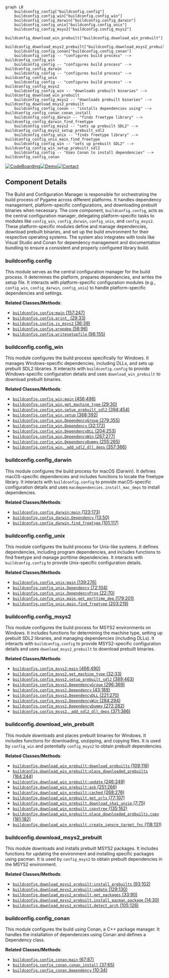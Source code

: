 ```mermaid
graph LR
    buildconfig_config["buildconfig.config"]
    buildconfig_config_win["buildconfig.config_win"]
    buildconfig_config_darwin["buildconfig.config_darwin"]
    buildconfig_config_unix["buildconfig.config_unix"]
    buildconfig_config_msys2["buildconfig.config_msys2"]
    buildconfig_download_win_prebuilt["buildconfig.download_win_prebuilt"]
    buildconfig_download_msys2_prebuilt["buildconfig.download_msys2_prebuilt"]
    buildconfig_config_conan["buildconfig.config_conan"]
    buildconfig_config -- "configures build process" --> buildconfig_config_win
    buildconfig_config -- "configures build process" --> buildconfig_config_darwin
    buildconfig_config -- "configures build process" --> buildconfig_config_unix
    buildconfig_config -- "configures build process" --> buildconfig_config_msys2
    buildconfig_config_win -- "downloads prebuilt binaries" --> buildconfig_download_win_prebuilt
    buildconfig_config_msys2 -- "downloads prebuilt binaries" --> buildconfig_download_msys2_prebuilt
    buildconfig_config_conan -- "installs dependencies using" --> buildconfig_config_conan_conan_install
    buildconfig_config_darwin -- "finds freetype library" --> buildconfig_config_darwin_find_freetype
    buildconfig_config_msys2 -- "sets up prebuilt SDL2" --> buildconfig_config_msys2_setup_prebuilt_sdl2
    buildconfig_config_unix -- "finds freetype library" --> buildconfig_config_unix_main_find_freetype
    buildconfig_config_win -- "sets up prebuilt SDL2" --> buildconfig_config_win_setup_prebuilt_sdl2
    buildconfig_config -- "Uses Conan to install dependencies" --> buildconfig_config_conan
```
[![CodeBoarding](https://img.shields.io/badge/Generated%20by-CodeBoarding-9cf?style=flat-square)](https://github.com/CodeBoarding/CodeBoarding)[![Demo](https://img.shields.io/badge/Try%20our-Demo-blue?style=flat-square)](https://www.codeboarding.org/demo)[![Contact](https://img.shields.io/badge/Contact%20us%20-%20codeboarding@gmail.com-lightgrey?style=flat-square)](mailto:codeboarding@gmail.com)

## Component Details

The Build and Configuration Manager is responsible for orchestrating the build process of Pygame across different platforms. It handles dependency management, platform-specific configurations, and downloading prebuilt binaries when necessary. The core component, `buildconfig.config`, acts as the central configuration manager, delegating platform-specific tasks to modules like `config_win`, `config_darwin`, `config_unix`, and `config_msys2`. These platform-specific modules define and manage dependencies, download prebuilt binaries, and set up the build environment for their respective operating systems. The system also integrates with tools like Visual Studio and Conan for dependency management and documentation bundling to ensure a consistent and properly configured library build.

### buildconfig.config
This module serves as the central configuration manager for the build process. It determines the platform, prepares dependencies, and writes the setup file. It interacts with platform-specific configuration modules (e.g., `config_win`, `config_darwin`, `config_unix`) to handle platform-specific dependencies and settings.


**Related Classes/Methods**:

- <a href="https://github.com/pygame/pygame/blob/master/buildconfig/config.py#L157-L247" target="_blank" rel="noopener noreferrer">`buildconfig.config:main` (157:247)</a>
- <a href="https://github.com/pygame/pygame/blob/master/buildconfig/config.py#L29-L33" target="_blank" rel="noopener noreferrer">`buildconfig.config.print_` (29:33)</a>
- <a href="https://github.com/pygame/pygame/blob/master/buildconfig/config.py#L36-L39" target="_blank" rel="noopener noreferrer">`buildconfig.config.is_msys2` (36:39)</a>
- <a href="https://github.com/pygame/pygame/blob/master/buildconfig/config.py#L56-L96" target="_blank" rel="noopener noreferrer">`buildconfig.config.prepdep` (56:96)</a>
- <a href="https://github.com/pygame/pygame/blob/master/buildconfig/config.py#L98-L155" target="_blank" rel="noopener noreferrer">`buildconfig.config.writesetupfile` (98:155)</a>


### buildconfig.config_win
This module configures the build process specifically for Windows. It manages Windows-specific dependencies, including DLLs, and sets up prebuilt SDL2 libraries. It interacts with `buildconfig.config` to provide Windows-specific configuration details and uses `download_win_prebuilt` to download prebuilt binaries.


**Related Classes/Methods**:

- <a href="https://github.com/pygame/pygame/blob/master/buildconfig/config_win.py#L456-L496" target="_blank" rel="noopener noreferrer">`buildconfig.config_win:main` (456:496)</a>
- <a href="https://github.com/pygame/pygame/blob/master/buildconfig/config_win.py#L29-L30" target="_blank" rel="noopener noreferrer">`buildconfig.config_win.get_machine_type` (29:30)</a>
- <a href="https://github.com/pygame/pygame/blob/master/buildconfig/config_win.py#L394-L454" target="_blank" rel="noopener noreferrer">`buildconfig.config_win.setup_prebuilt_sdl2` (394:454)</a>
- <a href="https://github.com/pygame/pygame/blob/master/buildconfig/config_win.py#L368-L392" target="_blank" rel="noopener noreferrer">`buildconfig.config_win.setup` (368:392)</a>
- <a href="https://github.com/pygame/pygame/blob/master/buildconfig/config_win.py#L279-L355" target="_blank" rel="noopener noreferrer">`buildconfig.config_win.DependencyGroup` (279:355)</a>
- <a href="https://github.com/pygame/pygame/blob/master/buildconfig/config_win.py#L32-L172" target="_blank" rel="noopener noreferrer">`buildconfig.config_win.Dependency` (32:172)</a>
- <a href="https://github.com/pygame/pygame/blob/master/buildconfig/config_win.py#L204-L253" target="_blank" rel="noopener noreferrer">`buildconfig.config_win.DependencyDLL` (204:253)</a>
- <a href="https://github.com/pygame/pygame/blob/master/buildconfig/config_win.py#L267-L277" target="_blank" rel="noopener noreferrer">`buildconfig.config_win.DependencyWin` (267:277)</a>
- <a href="https://github.com/pygame/pygame/blob/master/buildconfig/config_win.py#L255-L265" target="_blank" rel="noopener noreferrer">`buildconfig.config_win.DependencyDummy` (255:265)</a>
- <a href="https://github.com/pygame/pygame/blob/master/buildconfig/config_win.py#L357-L366" target="_blank" rel="noopener noreferrer">`buildconfig.config_win._add_sdl2_dll_deps` (357:366)</a>


### buildconfig.config_darwin
This module configures the build process for macOS (Darwin). It defines macOS-specific dependencies and includes functions to locate the freetype library. It interacts with `buildconfig.config` to provide macOS-specific configuration details and uses `macdependencies.install_mac_deps` to install dependencies.


**Related Classes/Methods**:

- <a href="https://github.com/pygame/pygame/blob/master/buildconfig/config_darwin.py#L123-L173" target="_blank" rel="noopener noreferrer">`buildconfig.config_darwin:main` (123:173)</a>
- <a href="https://github.com/pygame/pygame/blob/master/buildconfig/config_darwin.py#L13-L50" target="_blank" rel="noopener noreferrer">`buildconfig.config_darwin.Dependency` (13:50)</a>
- <a href="https://github.com/pygame/pygame/blob/master/buildconfig/config_darwin.py#L101-L117" target="_blank" rel="noopener noreferrer">`buildconfig.config_darwin.find_freetype` (101:117)</a>


### buildconfig.config_unix
This module configures the build process for Unix-like systems. It defines dependencies, including program dependencies, and includes functions to find freetype and manage porttime dependencies. It interacts with `buildconfig.config` to provide Unix-specific configuration details.


**Related Classes/Methods**:

- <a href="https://github.com/pygame/pygame/blob/master/buildconfig/config_unix.py#L139-L276" target="_blank" rel="noopener noreferrer">`buildconfig.config_unix:main` (139:276)</a>
- <a href="https://github.com/pygame/pygame/blob/master/buildconfig/config_unix.py#L72-L104" target="_blank" rel="noopener noreferrer">`buildconfig.config_unix.Dependency` (72:104)</a>
- <a href="https://github.com/pygame/pygame/blob/master/buildconfig/config_unix.py#L22-L70" target="_blank" rel="noopener noreferrer">`buildconfig.config_unix.DependencyProg` (22:70)</a>
- <a href="https://github.com/pygame/pygame/blob/master/buildconfig/config_unix.py#L179-L201" target="_blank" rel="noopener noreferrer">`buildconfig.config_unix.main.get_porttime_dep` (179:201)</a>
- <a href="https://github.com/pygame/pygame/blob/master/buildconfig/config_unix.py#L203-L219" target="_blank" rel="noopener noreferrer">`buildconfig.config_unix.main.find_freetype` (203:219)</a>


### buildconfig.config_msys2
This module configures the build process for MSYS2 environments on Windows. It includes functions for determining the machine type, setting up prebuilt SDL2 libraries, and managing dependencies (including DLLs). It interacts with `buildconfig.config` to provide MSYS2-specific configuration details and uses `download_msys2_prebuilt` to download prebuilt binaries.


**Related Classes/Methods**:

- <a href="https://github.com/pygame/pygame/blob/master/buildconfig/config_msys2.py#L466-L490" target="_blank" rel="noopener noreferrer">`buildconfig.config_msys2:main` (466:490)</a>
- <a href="https://github.com/pygame/pygame/blob/master/buildconfig/config_msys2.py#L32-L33" target="_blank" rel="noopener noreferrer">`buildconfig.config_msys2.get_machine_type` (32:33)</a>
- <a href="https://github.com/pygame/pygame/blob/master/buildconfig/config_msys2.py#L389-L463" target="_blank" rel="noopener noreferrer">`buildconfig.config_msys2.setup_prebuilt_sdl2` (389:463)</a>
- <a href="https://github.com/pygame/pygame/blob/master/buildconfig/config_msys2.py#L296-L369" target="_blank" rel="noopener noreferrer">`buildconfig.config_msys2.DependencyGroup` (296:369)</a>
- <a href="https://github.com/pygame/pygame/blob/master/buildconfig/config_msys2.py#L43-L189" target="_blank" rel="noopener noreferrer">`buildconfig.config_msys2.Dependency` (43:189)</a>
- <a href="https://github.com/pygame/pygame/blob/master/buildconfig/config_msys2.py#L221-L270" target="_blank" rel="noopener noreferrer">`buildconfig.config_msys2.DependencyDLL` (221:270)</a>
- <a href="https://github.com/pygame/pygame/blob/master/buildconfig/config_msys2.py#L284-L294" target="_blank" rel="noopener noreferrer">`buildconfig.config_msys2.DependencyWin` (284:294)</a>
- <a href="https://github.com/pygame/pygame/blob/master/buildconfig/config_msys2.py#L272-L282" target="_blank" rel="noopener noreferrer">`buildconfig.config_msys2.DependencyDummy` (272:282)</a>
- <a href="https://github.com/pygame/pygame/blob/master/buildconfig/config_msys2.py#L371-L386" target="_blank" rel="noopener noreferrer">`buildconfig.config_msys2._add_sdl2_dll_deps` (371:386)</a>


### buildconfig.download_win_prebuilt
This module downloads and places prebuilt binaries for Windows. It includes functions for downloading, unzipping, and copying files. It is used by `config_win` and potentially `config_msys2` to obtain prebuilt dependencies.


**Related Classes/Methods**:

- <a href="https://github.com/pygame/pygame/blob/master/buildconfig/download_win_prebuilt.py#L109-L116" target="_blank" rel="noopener noreferrer">`buildconfig.download_win_prebuilt:download_prebuilts` (109:116)</a>
- <a href="https://github.com/pygame/pygame/blob/master/buildconfig/download_win_prebuilt.py#L164-L244" target="_blank" rel="noopener noreferrer">`buildconfig.download_win_prebuilt:place_downloaded_prebuilts` (164:244)</a>
- <a href="https://github.com/pygame/pygame/blob/master/buildconfig/download_win_prebuilt.py#L246-L249" target="_blank" rel="noopener noreferrer">`buildconfig.download_win_prebuilt:update` (246:249)</a>
- <a href="https://github.com/pygame/pygame/blob/master/buildconfig/download_win_prebuilt.py#L251-L266" target="_blank" rel="noopener noreferrer">`buildconfig.download_win_prebuilt:ask` (251:266)</a>
- <a href="https://github.com/pygame/pygame/blob/master/buildconfig/download_win_prebuilt.py#L268-L276" target="_blank" rel="noopener noreferrer">`buildconfig.download_win_prebuilt:cached` (268:276)</a>
- <a href="https://github.com/pygame/pygame/blob/master/buildconfig/download_win_prebuilt.py#L77-L107" target="_blank" rel="noopener noreferrer">`buildconfig.download_win_prebuilt.get_urls` (77:107)</a>
- <a href="https://github.com/pygame/pygame/blob/master/buildconfig/download_win_prebuilt.py#L7-L75" target="_blank" rel="noopener noreferrer">`buildconfig.download_win_prebuilt.download_sha1_unzip` (7:75)</a>
- <a href="https://github.com/pygame/pygame/blob/master/buildconfig/download_win_prebuilt.py#L135-L162" target="_blank" rel="noopener noreferrer">`buildconfig.download_win_prebuilt.copytree` (135:162)</a>
- <a href="https://github.com/pygame/pygame/blob/master/buildconfig/download_win_prebuilt.py#L181-L182" target="_blank" rel="noopener noreferrer">`buildconfig.download_win_prebuilt.place_downloaded_prebuilts.copy` (181:182)</a>
- <a href="https://github.com/pygame/pygame/blob/master/buildconfig/download_win_prebuilt.py#L118-L131" target="_blank" rel="noopener noreferrer">`buildconfig.download_win_prebuilt.create_ignore_target_fnc` (118:131)</a>


### buildconfig.download_msys2_prebuilt
This module downloads and installs prebuilt MSYS2 packages. It includes functions for updating the environment and installing specific packages using pacman. It is used by `config_msys2` to obtain prebuilt dependencies in the MSYS2 environment.


**Related Classes/Methods**:

- <a href="https://github.com/pygame/pygame/blob/master/buildconfig/download_msys2_prebuilt.py#L93-L102" target="_blank" rel="noopener noreferrer">`buildconfig.download_msys2_prebuilt:install_prebuilts` (93:102)</a>
- <a href="https://github.com/pygame/pygame/blob/master/buildconfig/download_msys2_prebuilt.py#L129-L130" target="_blank" rel="noopener noreferrer">`buildconfig.download_msys2_prebuilt:update` (129:130)</a>
- <a href="https://github.com/pygame/pygame/blob/master/buildconfig/download_msys2_prebuilt.py#L33-L90" target="_blank" rel="noopener noreferrer">`buildconfig.download_msys2_prebuilt.get_packages` (33:90)</a>
- <a href="https://github.com/pygame/pygame/blob/master/buildconfig/download_msys2_prebuilt.py#L14-L30" target="_blank" rel="noopener noreferrer">`buildconfig.download_msys2_prebuilt.install_pacman_package` (14:30)</a>
- <a href="https://github.com/pygame/pygame/blob/master/buildconfig/download_msys2_prebuilt.py#L105-L126" target="_blank" rel="noopener noreferrer">`buildconfig.download_msys2_prebuilt.detect_arch` (105:126)</a>


### buildconfig.config_conan
This module configures the build using Conan, a C++ package manager. It handles the installation of dependencies using Conan and defines a Dependency class.


**Related Classes/Methods**:

- <a href="https://github.com/pygame/pygame/blob/master/buildconfig/config_conan.py#L67-L87" target="_blank" rel="noopener noreferrer">`buildconfig.config_conan:main` (67:87)</a>
- <a href="https://github.com/pygame/pygame/blob/master/buildconfig/config_conan.py#L37-L65" target="_blank" rel="noopener noreferrer">`buildconfig.config_conan.conan_install` (37:65)</a>
- <a href="https://github.com/pygame/pygame/blob/master/buildconfig/config_conan.py#L10-L34" target="_blank" rel="noopener noreferrer">`buildconfig.config_conan.Dependency` (10:34)</a>